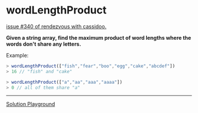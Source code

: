 # wordLengthProduct

[issue #340 of rendezvous with cassidoo.](https://buttondown.email/cassidoo/archive/dont-let-doubt-stop-you-from-getting-where-you/)

**Given a string array, find the maximum product of word lengths where the words don't share any letters.**

Example:

```ts
> wordLengthProduct(["fish","fear","boo","egg","cake","abcdef"])
> 16 // "fish" and "cake"

> wordLengthProduct(["a","aa","aaa","aaaa"])
> 0 // all of them share "a"
```

---

[Solution Playground](https://tsplay.dev/mML1lN)

